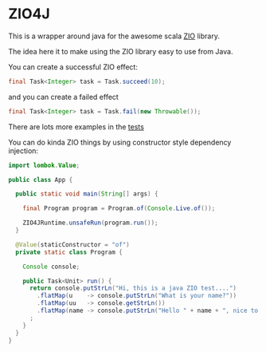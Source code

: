 # ZIO4J
This is a wrapper around java for the awesome scala [ZIO](https://zio.dev/) library.

The idea here it to make using the ZIO library easy to use from Java.


You can create a successful ZIO effect:
```java
final Task<Integer> task = Task.succeed(10);
```

and you can create a failed effect
```java
final Task<Integer> task = Task.fail(new Throwable());
```

There are lots more examples in the [tests](https://github.com/chris-albert/zio4j/blob/master/src/test/java/zio4j.TaskTest.java)


You can do kinda ZIO things by using constructor style dependency injection:

```java
import lombok.Value;

public class App {

  public static void main(String[] args) {

    final Program program = Program.of(Console.Live.of());

    ZIO4JRuntime.unsafeRun(program.run());
  }

  @Value(staticConstructor = "of")
  private static class Program {

    Console console;

    public Task<Unit> run() {
      return console.putStrLn("Hi, this is a java ZIO test....")
        .flatMap(u    -> console.putStrLn("What is your name?"))
        .flatMap(uu   -> console.getStrLn())
        .flatMap(name -> console.putStrLn("Hello " + name + ", nice to meet you"))
      ;
    }
  }
}
``` 
